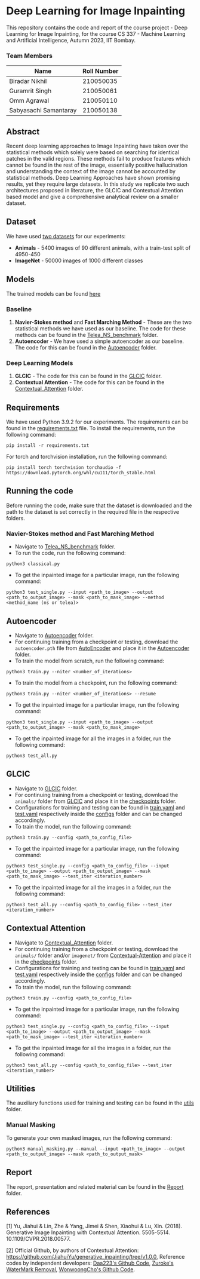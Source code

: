 # Deep Learning for Image Inpainting
This repository contains the code and report of the course project - Deep Learning for Image Inpainting, for the course CS 337 - Machine Learning and Artificial Intelligence, Autumn 2023, IIT Bombay.

### Team Members
| Name | Roll Number |
| --- | --- |
| Biradar Nikhil | 210050035 |
| Guramrit Singh | 210050061 |
| Omm Agrawal | 210050110 |
| Sabyasachi Samantaray | 210050138 |

## Abstract
Recent deep learning approaches to Image Inpainting have taken over the statistical methods which solely were
based on searching for identical patches in the valid regions.
These methods fail to produce features which cannot be found
in the rest of the image, essentially positive hallucination and
understanding the context of the image cannot be accounted
by statistical methods. Deep Learning Approaches have shown
promising results, yet they require large datasets. In this study
we replicate two such architectures proposed in literature, the
GLCIC and Contextual Attention based model and give a
comprehensive analytical review on a smaller dataset.

## Dataset
We have used [two datasets](https://iitbacin-my.sharepoint.com/:f:/g/personal/210050035_iitb_ac_in/EpTqLEiJSblNidfRT_pambQBmEcCwSiStBzHGn8w4HnGzw?e=IfDT4A) for our experiments:
* **Animals** - 5400 images of 90 different animals, with a train-test split of 4950-450
* **ImageNet** - 50000 images of 1000 different classes

## Models
The trained models can be found [here](https://iitbacin-my.sharepoint.com/:f:/g/personal/210050035_iitb_ac_in/EgWxZCttLY5PpnalGrCBiYIBTTu-RueRN5Xi34y9u6MBJA?e=UnRFiT)
### Baseline
1. **Navier-Stokes method** and **Fast Marching
Method** - These are the two statistical methods we have used as our baseline. The code for these methods can be found in the [Telea_NS_benchmark](./Telea_NS_benchmark/) folder.
2. **Autoencoder** - We have used a simple autoencoder as our baseline. The code for this can be found in the [Autoencoder](./Autoencoder/) folder.
### Deep Learning Models
1. **GLCIC** - The code for this can be found in the [GLCIC](./GLCIC/) folder.
2. **Contextual Attention** - The code for this can be found in the [Contextual_Attention](./Contextual-Attention/) folder.

## Requirements
We have used Python 3.9.2 for our experiments. The requirements can be found in the [requirements.txt](./requirements.txt) file. To install the requirements, run the following command:
```
pip install -r requirements.txt
```
For torch and torchvision installation, run the following command:
```
pip install torch torchvision torchaudio -f https://download.pytorch.org/whl/cu111/torch_stable.html
```

## Running the code
Before running the code, make sure that the dataset is downloaded and the path to the dataset is set correctly in the required file in the respective folders.
### Navier-Stokes method and Fast Marching Method 
* Navigate to [Telea_NS_benchmark](./Telea_NS_benchmark/) folder. 
* To run the code, run the following command:
```
python3 classical.py
```
* To get the inpainted image for a particular image, run the following command:
```
python3 test_single.py --input <path_to_image> --output <path_to_output_image> --mask <path_to_mask_image> --method <method_name (ns or telea)>
```

## Autoencoder
* Navigate to [Autoencoder](./Autoencoder/) folder. 
* For continuing training from a checkpoint or testing, download the `autoencoder.pth` file from [AutoEncoder](https://iitbacin-my.sharepoint.com/:f:/g/personal/210050035_iitb_ac_in/EgWxZCttLY5PpnalGrCBiYIBTTu-RueRN5Xi34y9u6MBJA?e=UnRFiT) and place it in the [Autoencoder](./Autoencoder/) folder.
* To train the model from scratch, run the following command:
```
python3 train.py --niter <number_of_iterations>
```
* To train the model from a checkpoint, run the following command:
```
python3 train.py --niter <number_of_iterations> --resume
```
* To get the inpainted image for a particular image, run the following command:
```
python3 test_single.py --input <path_to_image> --output <path_to_output_image> --mask <path_to_mask_image>
```
* To get the inpainted image for all the images in a folder, run the following command:
```
python3 test_all.py
```

## GLCIC
* Navigate to [GLCIC](./GLCIC/) folder.
* For continuing training from a checkpoint or testing, download the `animals/` folder from [GLCIC](https://iitbacin-my.sharepoint.com/:f:/g/personal/210050035_iitb_ac_in/EgWxZCttLY5PpnalGrCBiYIBTTu-RueRN5Xi34y9u6MBJA?e=UnRFiT) and place it in the [checkpoints](./GLCIC/checkpoints) folder.
* Configurations for training and testing can be found in [train.yaml](./GLCIC/configs/train.yaml) and [test.yaml](./GLCIC/configs/test.yaml) respectively inside the [configs](./GLCIC/configs/) folder and can be changed accordingly.
* To train the model, run the following command:
```
python3 train.py --config <path_to_config_file>
```
* To get the inpainted image for a particular image, run the following command:
```
python3 test_single.py --config <path_to_config_file> --input <path_to_image> --output <path_to_output_image> --mask <path_to_mask_image> --test_iter <iteration_number>
```
* To get the inpainted image for all the images in a folder, run the following command:
```
python3 test_all.py --config <path_to_config_file> --test_iter <iteration_number>
```

## Contextual Attention
* Navigate to [Contextual_Attention](./Contextual-Attention/) folder.
* For continuing training from a checkpoint or testing, download the `animals/` folder and/or `imagenet/` from [Contextual-Attention](https://iitbacin-my.sharepoint.com/:f:/g/personal/210050035_iitb_ac_in/EgWxZCttLY5PpnalGrCBiYIBTTu-RueRN5Xi34y9u6MBJA?e=UnRFiT) and place it in the [checkpoints](./Contextual-Attention/) folder.
* Configurations for training and testing can be found in [train.yaml](./Contextual-Attention/configs/train.yaml) and [test.yaml](./Contextual-Attention/configs/test.yaml) respectively inside the [configs](./Contextual-Attention/configs/) folder and can be changed accordingly.
* To train the model, run the following command:
```
python3 train.py --config <path_to_config_file>
```
* To get the inpainted image for a particular image, run the following command:
```
python3 test_single.py --config <path_to_config_file> --input <path_to_image> --output <path_to_output_image> --mask <path_to_mask_image> --test_iter <iteration_number>
```
* To get the inpainted image for all the images in a folder, run the following command:
```
python3 test_all.py --config <path_to_config_file> --test_iter <iteration_number>
```

## Utilities
The auxiliary functions used for training and testing can be found in the [utils](./utils/) folder.

### Manual Masking
To generate your own masked images, run the following command:
```
python3 manual_masking.py --manual --input <path_to_image> --output <path_to_output_image> --mask <path_to_output_mask>
```

## Report
The report, presentation and related material can be found in the [Report](./Report) folder.

## References 

[1] Yu, Jiahui & Lin, Zhe & Yang, Jimei & Shen, Xiaohui & Lu, Xin. (2018). Generative Image Inpainting with Contextual Attention. 5505-5514. 10.1109/CVPR.2018.00577. 

[2] Official Github, by authors of Contextual Attention: https://github.com/JiahuiYu/generative_inpainting/tree/v1.0.0, Reference codes by independent developers: [Daa223's Github Code](https://github.com/daa233/generative-inpainting-pytorch), [Zuroke's WaterMark Removal](https://github.com/zuruoke/watermark-removal), 
[WonwoongCho's Github Code](https://github.com/WonwoongCho/Generative-Inpainting-pytorch).
